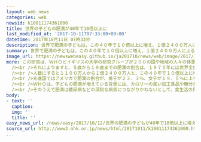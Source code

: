 ```yaml
---
layout: web_news
categories: web
newsid: k10011174361000
title: 世界の子どもの肥満が40年で10倍以上に
last_modified_at: '2017-10-11T07:33:00+09:00'
datetime: 2017年10月11日 07時33分
description: 世界で肥満の子どもは、この４０年で１０倍以上に増え、１億２４００万人に上ることがＷＨＯ＝世界保健機関などの研究でわかり、ＷＨＯは食生活の見直しや啓発活動の強化が欠かせないと指摘しています。
summary: 世界で肥満の子どもは、この４０年で１０倍以上に増え、１億２４００万人に上ることがＷＨＯ＝世界保健機関などの研究でわかり、ＷＨＯは食生活の見直しや啓発活動の強化が欠かせないと指摘しています。
image_url: https://newswebeasy.github.io/ja201710/news/web/image/2017/10/12/k10011174361000.jpg
more: この研究は、ＷＨＯとイギリスの大学の研究グループが２００の国や地域の人々の体重と身長の記録をもとに分析したもので、１０日付けのイギリスの医学誌「ランセット」に発表しました。<br
  /><br />それによりますと、５歳から１９歳までの肥満の割合は、１９７５年には世界全体で１％未満だったのに対し、去年は男子で７．８％、女子で５．６％となりました。<br
  /><br />人数にすると１１００万人から１億２４００万人と、この４０年で１０倍以上に増えたとしています。<br /><br />国別で見ますと、肥満の割合が最も高いのは、男子では南太平洋のクック諸島で、３３．３％とこの４０年で１２倍に増え、女子では同じ南太平洋のナウルで、３３．４％と２倍に増えています。<br
  /><br />先進国ではアメリカで肥満の割合が、男子が２３．３％、女子が１９．５％に上り、３倍から４倍に増えています。<br /><br />また、日本は男子が５％、女子が１．７％でした。<br
  /><br />ＷＨＯは、子どもの肥満が増えている背景には、カロリーの高い加工食品や糖分が多い飲料水などが中心の食生活、それに、運動する機会が少ないことなどがあるとしています。<br
  /><br />そのうえで肥満は糖尿病などの深刻な病気につながりかねないとして、食生活の見直しや啓発活動の強化が欠かせないと指摘しています。
body:
- text: ''
  caption:
  img: ''
  title: ''
easy_news_url: /news/easy/2017/10/12/世界の肥満の子どもが40年で10倍以上に増える/
source_url: http://www3.nhk.or.jp/news/html/20171011/k10011174361000.html
...
```

